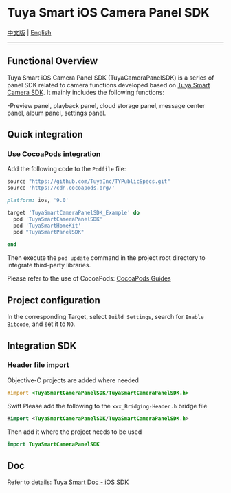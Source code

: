 # Tuya Smart iOS Camera Panel SDK

[中文版](README-zh.md) | [English](README.md)

---

## Functional Overview

Tuya Smart iOS Camera Panel SDK (TuyaCameraPanelSDK) is a series of panel SDK related to camera functions developed based on [Tuya Smart Camera SDK](<https://tuyainc.github.io/tuyasmart_camera_ios_sdk_doc/>). It mainly includes the following functions:

-Preview panel, playback panel, cloud storage panel, message center panel, album panel, settings panel.

## Quick integration

### Use CocoaPods integration

Add the following code to the ```Podfile``` file:

```ruby
source "https://github.com/TuyaInc/TYPublicSpecs.git"
source 'https://cdn.cocoapods.org/'

platform: ios, '9.0'

target 'TuyaSmartCameraPanelSDK_Example' do
  pod 'TuyaSmartCameraPanelSDK'
  pod 'TuyaSmartHomeKit'
  pod "TuyaSmartPanelSDK"
  
end
```

Then execute the ``pod update`` command in the project root directory to integrate third-party libraries.

Please refer to the use of CocoaPods: [CocoaPods Guides](https://guides.cocoapods.org/)

## Project configuration

In the corresponding Target, select  ``Build Settings``, search for  ``Enable Bitcode``, and set it to ``NO``.

## Integration SDK

### Header file import

Objective-C projects are added where needed

```objective-c
#import <TuyaSmartCameraPanelSDK/TuyaSmartCameraPanelSDK.h>
```

Swift Please add the following to the `xxx_Bridging-Header.h` bridge file

```swift
#import <TuyaSmartCameraPanelSDK/TuyaSmartCameraPanelSDK.h>
```

Then add it where the project needs to be used

```swift
import TuyaSmartCameraPanelSDK
```
## Doc

Refer to details: [Tuya Smart Doc - iOS SDK](https://tuyainc.github.io/tuyasmart_camera_panel_ios_sdk_doc/en/)
